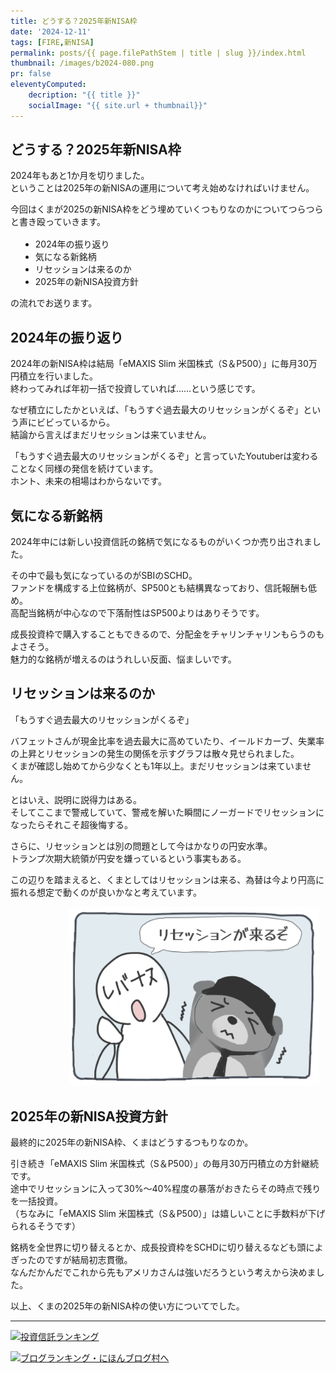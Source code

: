 ```yaml
---
title: どうする？2025年新NISA枠
date: '2024-12-11'
tags: [FIRE,新NISA]
permalink: posts/{{ page.filePathStem | title | slug }}/index.html
thumbnail: /images/b2024-080.png
pr: false
eleventyComputed:
    decription: "{{ title }}"
    socialImage: "{{ site.url + thumbnail}}"
---
```




## どうする？2025年新NISA枠

2024年もあと1か月を切りました。<br/>
ということは2025年の新NISAの運用について考え始めなければいけません。

今回はくまが2025の新NISA枠をどう埋めていくつもりなのかについてつらつらと書き殴っていきます。<br/>

* 2024年の振り返り
* 気になる新銘柄
* リセッションは来るのか
* 2025年の新NISA投資方針

の流れでお送ります。

## 2024年の振り返り

2024年の新NISA枠は結局「eMAXIS Slim 米国株式（S＆P500）」に毎月30万円積立を行いました。<br/>
終わってみれば年初一括で投資していれば……という感じです。<br/>

なぜ積立にしたかといえば、「もうすぐ過去最大のリセッションがくるぞ」という声にビビっているから。<br/>
結論から言えばまだリセッションは来ていません。<br/>

「もうすぐ過去最大のリセッションがくるぞ」と言っていたYoutuberは変わることなく同様の発信を続けています。<br/>
ホント、未来の相場はわからないです。


## 気になる新銘柄

2024年中には新しい投資信託の銘柄で気になるものがいくつか売り出されました。<br/>

その中で最も気になっているのがSBIのSCHD。<br/>
ファンドを構成する上位銘柄が、SP500とも結構異なっており、信託報酬も低め。<br/>
高配当銘柄が中心なので下落耐性はSP500よりはありそうです。

成長投資枠で購入することもできるので、分配金をチャリンチャリンもらうのもよさそう。<br/>
魅力的な銘柄が増えるのはうれしい反面、悩ましいです。


## リセッションは来るのか

「もうすぐ過去最大のリセッションがくるぞ」<br/>

バフェットさんが現金比率を過去最大に高めていたり、イールドカーブ、失業率の上昇とリセッションの発生の関係を示すグラフは散々見せられました。<br/>
くまが確認し始めてから少なくとも1年以上。まだリセッションは来ていません。<br/>

とはいえ、説明に説得力はある。<br/>
そしてここまで警戒していて、警戒を解いた瞬間にノーガードでリセッションになったらそれこそ超後悔する。<br/>

さらに、リセッションとは別の問題として今はかなりの円安水準。<br/>
トランプ次期大統領が円安を嫌っているという事実もある。

この辺りを踏まえると、くまとしてはリセッションは来る、為替は今より円高に振れる想定で動くのが良いかなと考えています。

<img src="/images/b2024-080-01.png" style="margin-left:calc(100% - 410px); width:400px"/>


## 2025年の新NISA投資方針

最終的に2025年の新NISA枠、くまはどうするつもりなのか。<br/>

引き続き「eMAXIS Slim 米国株式（S＆P500）」の毎月30万円積立の方針継続です。<br/>
途中でリセッションに入って30%～40%程度の暴落がおきたらその時点で残りを一括投資。<br/>
（ちなみに「eMAXIS Slim 米国株式（S＆P500）」は嬉しいことに手数料が下げられるそうです）

銘柄を全世界に切り替えるとか、成長投資枠をSCHDに切り替えるなども頭によぎったのですが結局初志貫徹。<br/>
なんだかんだでこれから先もアメリカさんは強いだろうという考えから決めました。

以上、くまの2025年の新NISA枠の使い方についてでした。

---

<a href="https://blog.with2.net/link/?id=2111205&cid=2009" title="投資信託ランキング"><img alt="投資信託ランキング" width="110" height="31" src="https://blog.with2.net/img/banner/c/banner_1/br_c_2009_1.gif"></a>

<a href="https://blogmura.com/ranking/in?p_cid=11188911" target="_blank"><img src="https://b.blogmura.com/88_31.gif" width="88" height="31" border="0" alt="ブログランキング・にほんブログ村へ" /></a>

<style>
<!--
ul { margin-top: 1rem; margin-left: 1rem; }
ul li { list-style-type: disc; }
ul li ul { margin-top: 0; }
ul li ul li { list-style-type: circle; }

ol { margin-top: 1rem; margin-left: 1rem; }
ol li ol { margin-top: 0; }

li a { text-decoration: none; }
-->
</style>